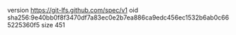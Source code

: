 version https://git-lfs.github.com/spec/v1
oid sha256:9e40bb0f8f3470df7a83ec0e2b7ea886ca9edc456ec1532b6ab0c665225360f5
size 451
